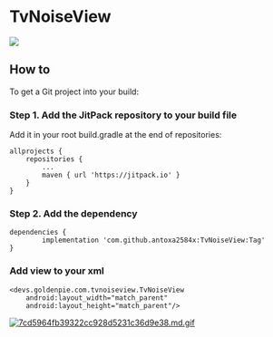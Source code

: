 # TvNoiseView
[![](https://jitpack.io/v/antoxa2584x/TvNoiseView.svg)](https://jitpack.io/#antoxa2584x/TvNoiseView)

## How to
To get a Git project into your build:

### Step 1. Add the JitPack repository to your build file

Add it in your root build.gradle at the end of repositories:

	allprojects {
		repositories {
			...
			maven { url 'https://jitpack.io' }
		}
	}
### Step 2. Add the dependency

	dependencies {
	        implementation 'com.github.antoxa2584x:TvNoiseView:Tag'
	}
  
### Add view to your xml
    <devs.goldenpie.com.tvnoiseview.TvNoiseView
        android:layout_width="match_parent"
        android:layout_height="match_parent"/>
        
[![7cd5964fb39322cc928d5231c36d9e38.md.gif](https://picua.org/images/2019/01/21/7cd5964fb39322cc928d5231c36d9e38.md.gif)](https://picua.org/image/nRLIqX)
